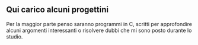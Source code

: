 ## Qui carico alcuni progettini

Per la maggior parte penso saranno programmi in C, scritti per approfondire
alcuni argomenti interessanti o risolvere dubbi che mi sono posto durante lo
studio.
